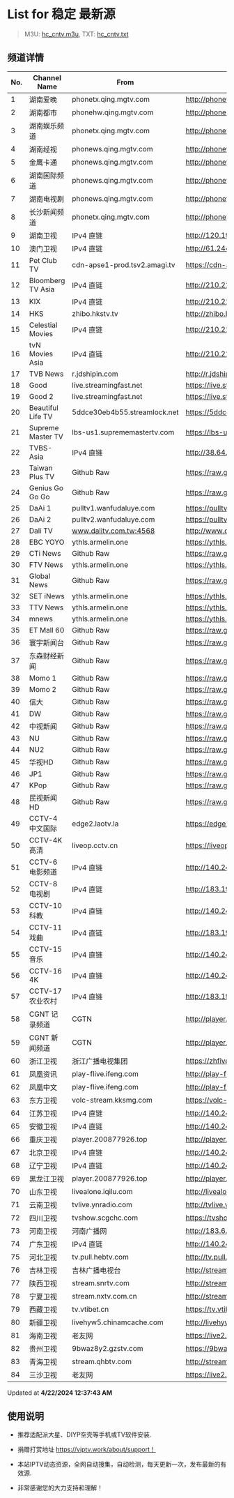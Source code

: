 # List for **稳定 最新源**

> M3U: [hc_cntv.m3u](/hc_cntv.m3u), TXT: [hc_cntv.txt](/txt/hc_cntv.txt)

## 频道详情

| No. | Channel Name | From | Source |
| --- | ------------ | ---- | ------ |
| 1 | 湖南爱晚 | phonetx.qing.mgtv.com | <http://phonetx.qing.mgtv.com/nn_live/nn_x64/dWlwPTEwMy43MS43MC4xMDMmcWlkPSZzPThmMThmYWRkOWUzNjg2NTU2Y2MxNDJjNjU4ZmY0ZjcxJmVzPTE3MTM3NTY2NDcmdXVpZD1hNzA3MzgwNWYxMmNkNjBiNjU4ZjRmNGI2NjJkY2EwYS02NzQ3NDY2NyZ2PTImYXM9MCZjZG5leF9pZD10eF9waG9uZV9saXZl/HNGGMPP360.m3u8> |
| 2 | 湖南都市 | phonehw.qing.mgtv.com | <http://phonehw.qing.mgtv.com/nn_live/nn_x64/dWlwPTEwMy43MS43MC4xMDMmcWlkPSZzPTZiZTZlZDk1YmMzODg0ODkzMTI1ZjYxYjdkZDU4M2VlJmVzPTE3MTM3NTc1MDgmdXVpZD0xYzk0YWQ0ZGY5MjhhZjJhZGNkMWYyZDc1ODg0MzFlYy02NzQ3NDY2NyZ2PTImYXM9MCZjZG5leF9pZD1od19waG9uZQ,,/HNDSMPP360.m3u8> |
| 3 | 湖南娱乐频道 | phonetx.qing.mgtv.com | <http://phonetx.qing.mgtv.com/nn_live/nn_x64/dWlwPTEwMy43MS43MC4xMDMmcWlkPSZzPTBjMzQyNjdmZTNlZWMwOWQwZjY2MDJmNTgzNGNkMmVjJmVzPTE3MTM3NDkyNDQmdXVpZD0xMWY5N2Q5ODVkNjU4MWU4YTk3NDQyNGUyMWY1NWEyMi02NzQ3NDY2NyZ2PTImYXM9MCZjZG5leF9pZD10eF9waG9uZV9saXZl/HNYLMPP360.m3u8> |
| 4 | 湖南经视 | phonews.qing.mgtv.com | <http://phonews.qing.mgtv.com/nn_live/nn_x64/dWlwPTEwMy43MS43MC4xMDMmcWlkPSZzPWY1YjI4ZjlmYzQ4NDBjYmQ1MWU5NjkxN2ExODk1ODZkJmVzPTE3MTM3NTY2MTUmdXVpZD1hMzdmYzhhZThiYTU2NmZkNTc3MGI1NDI0OWIxZWQ3My02NzQ3NDY2NyZ2PTImYXM9MCZjZG5leF9pZD13c19waG9uZTM,/HNJSMPP360.m3u8> |
| 5 | 金鹰卡通 | phonews.qing.mgtv.com | <http://phonews.qing.mgtv.com/nn_live/nn_x64/dWlwPTEwMy43MS43MC4xMDMmcWlkPSZzPTIwZmM2ZjRiMTFiZjY3MGQyMGU1NWE3NTFlM2E1NjhkJmVzPTE3MTM3NDUxNTMmdXVpZD1hZDExODBmNTM1N2NjYTcwNWJhNTJmYzVjMTA4YWE0NS02NzQ3NDY2NyZ2PTImYXM9MCZjZG5leF9pZD13c19waG9uZTM,/JYKTMPP360.m3u8> |
| 6 | 湖南国际频道 | phonews.qing.mgtv.com | <http://phonews.qing.mgtv.com/nn_live/nn_x64/dWlwPTEwMy43MS43MC4xMDMmcWlkPSZzPWZjNzgxYjg5YmY2MWU0NmY3NTdkMTg2NzNjM2ZmYTMwJmVzPTE3MTM3NzIzNzEmdXVpZD1jMTZiYWI1ODRmMjc2MzI2OGVjZTZiZWU3ZDliYzZiNS02NzQ3NDY2NyZ2PTImYXM9MCZjZG5leF9pZD13c19waG9uZTM,/HNGJMPP360.m3u8> |
| 7 | 湖南电视剧 | phonews.qing.mgtv.com | <http://phonews.qing.mgtv.com/nn_live/nn_x64/dWlwPTEwMy43MS43MC4xMDMmcWlkPSZzPWRlNDM3YzhhOTJhYmU2NTM0NTc4ZDhmNDhhYzI5YTQwJmVzPTE3MTM3NDYzMzMmdXVpZD0xN2VmMzgyNGYxYTBjYzE1MWJiMzRhZmVlMjdhY2MxNC02NzQ3NDY2NyZ2PTImYXM9MCZjZG5leF9pZD13c19waG9uZTM,/HNDSJMPP360.m3u8> |
| 8 | 长沙新闻频道 | phonetx.qing.mgtv.com | <http://phonetx.qing.mgtv.com/nn_live/nn_x64/dWlwPTEwMy43MS43MC4xMDMmcWlkPSZzPTI5N2NhYTdmYmI0NGJmZTc0MjlmYTA4MWQyNWJkMWM5JmVzPTE3MTM3NTY3MjYmdXVpZD0zMGRjNjkyOGVkNTRhMWZlNjgzZjRhOWRkNDc4M2E2Ni02NzQ3NDY2NyZ2PTImYXM9MCZjZG5leF9pZD10eF9waG9uZV9saXZl/CSXWMPP360.m3u8> |
| 9 | 湖南卫视 | IPv4 直链 | <http://120.196.232.43:8088/rrs03.hw.gmcc.net/PLTV/651/224/3221226698/1.m3u8> |
| 10 | 澳门卫视 | IPv4 直链 | <http://61.244.22.4/ch1/ch1.live/playlist.m3u8> |
| 11 | Pet Club TV | cdn-apse1-prod.tsv2.amagi.tv | <https://cdn-apse1-prod.tsv2.amagi.tv/linear/amg01076-lightningintern-petclub-samsungnz/playlist.m3u8> |
| 12 | Bloomberg TV Asia | IPv4 直链 | <http://210.210.155.37/dr9445/h/h03/index.m3u8> |
| 13 | KIX | IPv4 直链 | <http://210.210.155.37/dr9445/h/h07/index.m3u8> |
| 14 | HKS | zhibo.hkstv.tv | <http://zhibo.hkstv.tv/livestream/mutfysrq/playlist.m3u8> |
| 15 | Celestial Movies | IPv4 直链 | <http://210.210.155.37/dr9445/h/h14/index.m3u8> |
| 16 | tvN Movies Asia | IPv4 直链 | <http://210.210.155.37/dr9445/h/h21/index.m3u8> |
| 17 | TVB News | r.jdshipin.com | <http://r.jdshipin.com/CkuBd> |
| 18 | Good | live.streamingfast.net | <https://live.streamingfast.net/osmflivech1.m3u8> |
| 19 | Good 2 | live.streamingfast.net | <https://live.streamingfast.net/osmflivech2.m3u8> |
| 20 | Beautiful Life TV | 5ddce30eb4b55.streamlock.net | <https://5ddce30eb4b55.streamlock.net/bltvhd/bltv1/playlist.m3u8> |
| 21 | Supreme Master TV | lbs-us1.suprememastertv.com | <https://lbs-us1.suprememastertv.com/720p.m3u8> |
| 22 | TVBS-Asia | IPv4 直链 | <http://38.64.72.148/hls/modn/list/4005/playlist.m3u8> |
| 23 | Taiwan Plus TV | Github Raw | <https://raw.githubusercontent.com/ChiSheng9/iptv/master/TV78.m3u8> |
| 24 | Genius Go Go Go | Github Raw | <https://raw.githubusercontent.com/ChiSheng9/iptv/master/TV26.m3u8> |
| 25 | DaAi 1 | pulltv1.wanfudaluye.com | <https://pulltv1.wanfudaluye.com/live/tv1.m3u8> |
| 26 | DaAi 2 | pulltv2.wanfudaluye.com | <https://pulltv2.wanfudaluye.com/live/tv2.m3u8> |
| 27 | Dali TV | www.dalitv.com.tw:4568 | <http://www.dalitv.com.tw:4568/live/dali/index.m3u8> |
| 28 | EBC YOYO | ythls.armelin.one | <https://ythls.armelin.one/channel/UCiWRSesvSYmY7YOyz0tv_zQ.m3u8> |
| 29 | CTi News | Github Raw | <https://raw.githubusercontent.com/ChiSheng9/iptv/master/TV28.m3u8> |
| 30 | FTV News | ythls.armelin.one | <https://ythls.armelin.one/channel/UC2VmWn8dAqkzlQqvy02E1PA.m3u8> |
| 31 | Global News | Github Raw | <https://raw.githubusercontent.com/ChiSheng9/iptv/master/TV02.m3u8> |
| 32 | SET iNews | ythls.armelin.one | <https://ythls.armelin.one/channel/UCoNYj9OFHZn3ACmmeRCPwbA.m3u8> |
| 33 | TTV News | ythls.armelin.one | <https://ythls.armelin.one/channel/UC8ROUUjHzEQm-ndb69CX8Ww.m3u8> |
| 34 | mnews | ythls.armelin.one | <https://ythls.armelin.one/channel/UC4LjkybVKXCDlneVXlKAbmw.m3u8> |
| 35 | ET Mall 60 | Github Raw | <https://raw.githubusercontent.com/ChiSheng9/iptv/master/TV18.m3u8> |
| 36 | 寰宇新闻台 | Github Raw | <https://raw.githubusercontent.com/ChiSheng9/iptv/master/TV02.m3u8> |
| 37 | 东森财经新闻 | Github Raw | <https://raw.githubusercontent.com/ChiSheng9/iptv/master/TV03.m3u8> |
| 38 | Momo 1 | Github Raw | <https://raw.githubusercontent.com/ChiSheng9/iptv/master/TV04.m3u8> |
| 39 | Momo 2 | Github Raw | <https://raw.githubusercontent.com/ChiSheng9/iptv/master/TV05.m3u8> |
| 40 | 信大 | Github Raw | <https://raw.githubusercontent.com/ChiSheng9/iptv/master/TV07.m3u8> |
| 41 | DW | Github Raw | <https://raw.githubusercontent.com/ChiSheng9/iptv/master/TV08.m3u8> |
| 42 | 中视新闻 | Github Raw | <https://raw.githubusercontent.com/ChiSheng9/iptv/master/TV09.m3u8> |
| 43 | NU | Github Raw | <https://raw.githubusercontent.com/ChiSheng9/iptv/master/TV10.m3u8> |
| 44 | NU2 | Github Raw | <https://raw.githubusercontent.com/ChiSheng9/iptv/master/TV14.m3u8> |
| 45 | 华视HD | Github Raw | <https://raw.githubusercontent.com/ChiSheng9/iptv/master/TV12.m3u8> |
| 46 | JP1 | Github Raw | <https://raw.githubusercontent.com/ChiSheng9/iptv/master/TV15.m3u8> |
| 47 | KPop | Github Raw | <https://raw.githubusercontent.com/ChiSheng9/iptv/master/TV16.m3u8> |
| 48 | 民视新闻HD | Github Raw | <https://raw.githubusercontent.com/ChiSheng9/iptv/master/TV17.m3u8> |
| 49 | CCTV-4 中文国际 | edge2.laotv.la | <https://edge2.laotv.la/live/CCTV4A/sc-gaFECQ/a1_index.m3u8> |
| 50 | CCTV-4K 高清 | liveop.cctv.cn | <https://liveop.cctv.cn/hls/4KHD/playlist.m3u8> |
| 51 | CCTV-6 电影频道 | IPv4 直链 | <http://140.249.29.31/tlive-test-cdn.ysp.cctv.cn/ysp/2022574302.m3u8> |
| 52 | CCTV-8 电视剧 | IPv4 直链 | <http://183.196.25.171:808/hls/77/index.m3u8> |
| 53 | CCTV-10 科教 | IPv4 直链 | <http://140.249.29.31/tlive-test-cdn.ysp.cctv.cn/ysp/2022573002.m3u8> |
| 54 | CCTV-11 戏曲 | IPv4 直链 | <http://183.196.25.171:808/hls/11/index.m3u8> |
| 55 | CCTV-15 音乐 | IPv4 直链 | <http://140.249.29.31/tlive-test-cdn.ysp.cctv.cn/ysp/2022575502.m3u8> |
| 56 | CCTV-16 4K | IPv4 直链 | <http://140.249.29.31/tlive-test-cdn.ysp.cctv.cn/ysp/2022575402.m3u8> |
| 57 | CCTV-17 农业农村 | IPv4 直链 | <http://183.196.25.171:808/hls/93/index.m3u8> |
| 58 | CGNT 记录频道 | CGTN | <http://player.200877926.top/169l/vjs/?id=https://livedoc.cgtn.com/1000d/prog_index.m3u8> |
| 59 | CGNT 新闻频道 | CGTN | <http://player.200877926.top/169l/vjs/?id=http://live.cgtn.com/1000/prog_index.m3u8> |
| 60 | 浙江卫视 | 浙江广播电视集团 | <https://zhfivel02.cztv.com/channel01/720p.m3u8?auth_key=1713742797-6c646193216255e6b482db739373d87f-0-7ae58af30df33d04a9521c687ab6b9f8> |
| 61 | 凤凰资讯 | play-flive.ifeng.com | <http://play-flive.ifeng.com/live/06OLEEWQKN4.m3u8> |
| 62 | 凤凰中文 | play-flive.ifeng.com | <http://play-flive.ifeng.com/live/06OLEGEGM4G.m3u8> |
| 63 | 东方卫视 | volc-stream.kksmg.com | <https://volc-stream.kksmg.com/live/dfws/index.m3u8?volcSecret=f0ced7374696e6c07f7f9b8114ae34f3&volcTime=1713831727> |
| 64 | 江苏卫视 | IPv4 直链 | <http://140.249.29.31/tlive-test-cdn.ysp.cctv.cn/ysp/2000295602.m3u8> |
| 65 | 安徽卫视 | IPv4 直链 | <http://140.249.29.31/tlive-test-cdn.ysp.cctv.cn/ysp/2000298002.m3u8> |
| 66 | 重庆卫视 | player.200877926.top | <http://player.200877926.top/videojs.php?id=https://sjlivecdn9.cbg.cn/202404220805/app_2/_definst_/ls_2.stream/chunklist.m3u8> |
| 67 | 北京卫视 | IPv4 直链 | <http://140.249.29.31/tlive-test-cdn.ysp.cctv.cn/ysp/2000272102.m3u8> |
| 68 | 辽宁卫视 | IPv4 直链 | <http://140.249.29.31/tlive-test-cdn.ysp.cctv.cn/ysp/2000281302.m3u8> |
| 69 | 黑龙江卫视 | player.200877926.top | <http://player.200877926.top/videojs.php?id=https://idclive.hljtv.com:4430/live/hljws_own.m3u8> |
| 70 | 山东卫视 | livealone.iqilu.com | <http://livealone.iqilu.com/iqilu/sdtvhjOF03kn.m3u8> |
| 71 | 云南卫视 | tvlive.ynradio.com | <http://tvlive.ynradio.com/live/yunnanweishi/chunks.m3u8> |
| 72 | 四川卫视 | tvshow.scgchc.com | <https://tvshow.scgchc.com/hdlive/sctv18f9fb5888dedbe0c6a1b/1.m3u8> |
| 73 | 河南卫视 | 河南广播网 | <http://183.6.211.24/tvcdn.stream3.hndt.com/tv/65c4a6d5017e1000b2b6ea2500000000_transios/playlist.m3u8?wsSecret=0863cf342464c059310fabe4dcb8d23e&wsTime=1713752105&wsSession=01c9798caa43138a585be81b-171374535639257&wsIPSercert=f1ed5e80c31ab65580d88c6bbb451005&wsiphost=local&wsBindIP=1> |
| 74 | 广东卫视 | IPv4 直链 | <http://140.249.29.31/tlive-test-cdn.ysp.cctv.cn/ysp/2000292702.m3u8> |
| 75 | 河北卫视 | tv.pull.hebtv.com | <http://tv.pull.hebtv.com/jishi/weishipindao.m3u8?t=2510710360&k=f1b16a3a3866dafecb94ec2bb4160e58> |
| 76 | 吉林卫视 | 吉林广播电视台 | <http://stream1.jlntv.cn/jlws/playlist.m3u8?_upt=d773b9971713752637> |
| 77 | 陕西卫视 | stream.snrtv.com | <http://stream.snrtv.com/sxbc-star-etJLRV.m3u8> |
| 78 | 宁夏卫视 | stream.nxtv.com.cn | <http://stream.nxtv.com.cn/wspd/sd/live.m3u8?_upt=5c6940101713885925> |
| 79 | 西藏卫视 | tv.vtibet.cn | <https://tv.vtibet.cn/live/vuXz3cg3TmRUYg.m3u8?secret=1ed63ae9f6bcb80f6c7b782e0c9e724f&time=6625ae2a> |
| 80 | 新疆卫视 | livehyw5.chinamcache.com | <http://livehyw5.chinamcache.com/hyw/zb01.m3u8?txSecret=ac4608d03b3fec4557d137827a3f4bb6&txTime=95A66655> |
| 81 | 海南卫视 | 老友网 | <https://live2.hnntv.cn/srs/tv/lywsgq.m3u8?_upt=a52124301713747083> |
| 82 | 贵州卫视 | 9bwaz8y2.gzstv.com | <https://9bwaz8y2.gzstv.com/live/CH01_lo.m3u8?txSecret=af8496f330a498408e63869bb95013cd&txTime=6625AC47> |
| 83 | 青海卫视 | stream.qhbtv.com | <http://stream.qhbtv.com/qhws/sd/live.m3u8?_upt=79147d111713744961> |
| 84 | 三沙卫视 | 老友网 | <https://live2.hnntv.cn/srs/tv/ssws.m3u8?_upt=e79c66211713746477> |

Updated at **4/22/2024 12:37:43 AM**

## 使用说明

- 推荐适配派大星、DIYP空壳等手机或TV软件安装.

- 捐赠打赏地址 <https://viptv.work/about/support！>

- 本站IPTV动态资源，全网自动搜集，自动检测，每天更新一次，发布最新的有效源.

- 非常感谢您的大力支持和理解！
